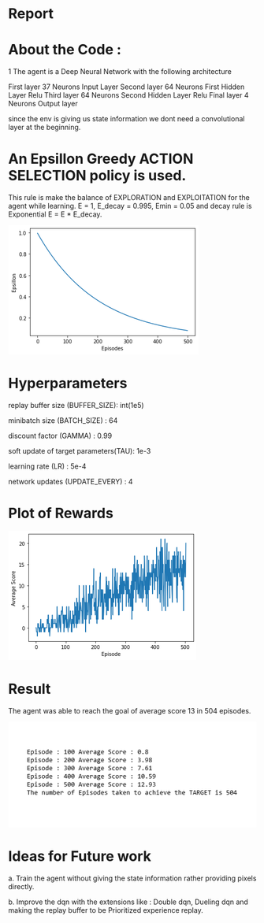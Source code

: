 # Report

# About the Code :

1 The agent is a Deep Neural Network with the following architecture

First layer	37 Neurons 	Input Layer
Second layer	64 Neurons	First Hidden Layer	Relu
Third layer 	64 Neurons 	Second Hidden Layer	Relu
Final layer	4 Neurons	Output layer

since the env is giving us state information we dont need a convolutional layer at the beginning.

# An Epsillon Greedy ACTION SELECTION policy is used.
This rule is make the balance of EXPLORATION and EXPLOITATION for the agent while learning.
E = 1, E_decay = 0.995, Emin = 0.05 and decay rule is Exponential	E = E * E_decay.

![](EpsillonOverEpisodes.png)



# Hyperparameters

replay buffer size (BUFFER_SIZE): 	int(1e5)

minibatch size (BATCH_SIZE) : 		64 

discount factor (GAMMA) : 		0.99 		

soft update of target parameters(TAU): 	1e-3 	

learning rate (LR) : 			5e-4 

network updates (UPDATE_EVERY) : 	4 	


# Plot of Rewards

![](Plot1.png)

# Result

The agent was able to reach the goal of average score 13 in 504 episodes.

![](score.png)
# Ideas for Future work 

a. Train the agent without giving the state information rather providing pixels directly.

b. Improve the dqn with the extensions like :
    Double dqn, 
    Dueling dqn and 
    making the replay buffer to be Prioritized experience replay.
